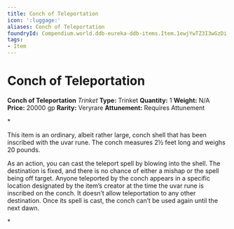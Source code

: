 ```yaml
---
title: Conch of Teleportation
icon: ':luggage:'
aliases: Conch of Teleportation
foundryId: Compendium.world.ddb-eureka-ddb-items.Item.1ewjYwTZ3I3wGzDi
tags:
- Item
---
```


# Conch of Teleportation

**Conch of Teleportation**
_Trinket_
**Type:** Trinket
**Quantity:** 1
**Weight:** N/A
**Price:** 20000 gp
**Rarity:** Veryrare
**Attunement:** Requires Attunement

*<p>This item is an ordinary, albeit rather large, conch shell that has been inscribed with the uvar rune. The conch measures 2½ feet long and weighs 20 pounds.

As an action, you can cast the teleport spell by blowing into the shell. The destination is fixed, and there is no chance of either a mishap or the spell being off target. Anyone teleported by the conch appears in a specific location designated by the item’s creator at the time the uvar rune is inscribed on the conch. It doesn’t allow teleportation to any other destination. Once its spell is cast, the conch can’t be used again until the next dawn.</p>*